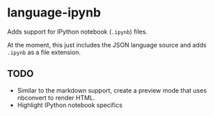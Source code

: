 # language-ipynb

Adds support for IPython notebook (`.ipynb`) files.

At the moment, this just includes the JSON language source and adds `.ipynb` as a file extension.

## TODO

* Similar to the markdown support, create a preview mode that uses nbconvert to render HTML.
* Highlight IPython notebook specifics

